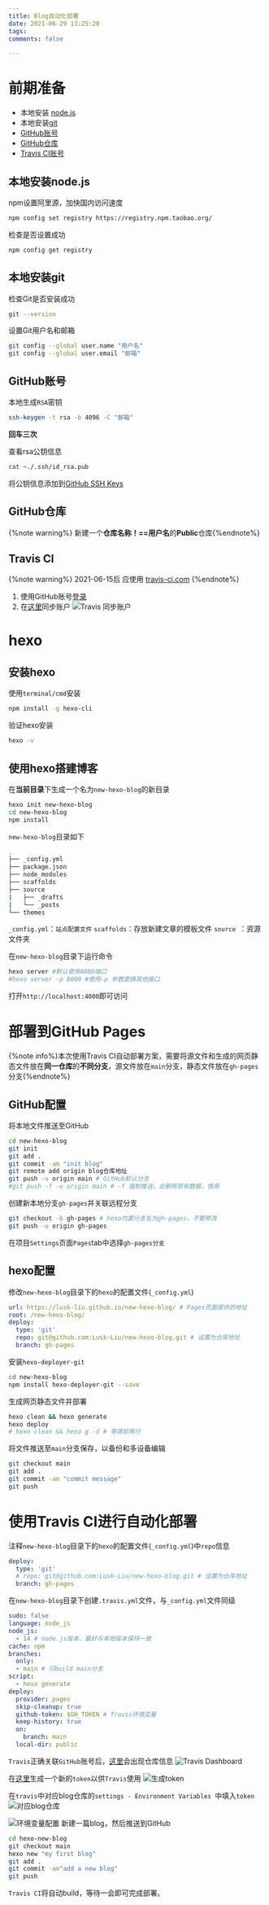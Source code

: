 ```yaml
---
title: Blog自动化部署
date: 2021-06-29 13:25:20
tags:
comments: false

---
```


# 前期准备

* 本地安装 [node.js](https://nodejs.org/zh-cn/)
* 本地安装[git](https://git-scm.com/)
* [GitHub账号](https://github.com/signup?user_email=&source=form-home-signup)
* [GitHub仓库](https://github.com/new)
* [Travis CI账号](https://travis-ci.com/)

<!-- more -->

## 本地安装node.js
npm设置阿里源，加快国内访问速度
```bash
npm config set registry https://registry.npm.taobao.org/
```
检查是否设置成功
```bash
npm config get registry
```

## 本地安装git
检查Git是否安装成功
```bash
git --version
```
设置Git用户名和邮箱
```bash
git config --global user.name "用户名" 
git config --global user.email "邮箱"
```
## GitHub账号
本地生成`RSA`密钥
```bash
ssh-keygen -t rsa -b 4096 -C "邮箱"
```
**回车三次**

查看rsa公钥信息
```bash
cat ~./.ssh/id_rsa.pub
```
将公钥信息添加到[GitHub SSH Keys](https://github.com/settings/ssh/new)

##  GitHub仓库
{%note warning%} 新建一个**仓库名称！==用户名**的**Public**仓库{%endnote%}

##  Travis CI
{%note warning%} 2021-06-15后 应使用 [travis-ci.com](https://www.travis-ci.com/) {%endnote%}
1. 使用GitHub账号[登录](https://travis-ci.com/signin)
2. 在[这里](https://travis-ci.com/account/repositories)同步账户
![Travis 同步账户](https://blog-res-1254383992.file.myqcloud.com/blog/img/20210706141011.png)

# hexo
## 安装hexo
使用`terminal/cmd`安装
```bash 
npm install -g hexo-cli
```
验证hexo安装
```bash
hexo -v
```
## 使用hexo搭建博客
在**当前目录**下生成一个名为`new-hexo-blog`的新目录
```bash
hexo init new-hexo-blog
cd new-hexo-blog
npm install
```
`new-hexo-blog`目录如下
```bash
. 
├── _config.yml 
├── package.json 
├── node_modules 
├── scaffolds 
├── source 
|	├── _drafts 
|	└── _posts 
└── themes

```

`_config.yml`：`站点配置文件`
`scaffolds`：存放新建文章的模板文件
`source `：资源文件夹

在`new-hexo-blog`目录下运行命令
```bash
hexo server #默认使用4000端口
#hexo server -p 8000 #使用-p 参数更换其他接口
```
打开`http://localhost:4000`即可访问

# 部署到GitHub Pages
{%note info%}本次使用Travis CI自动部署方案，需要将源文件和生成的网页静态文件放在**同一仓库**的**不同分支**，源文件放在`main`分支，静态文件放在`gh-pages`分支{%endnote%}

## GitHub配置
将本地文件推送至GitHub
```bash
cd new-hexo-blog
git init
git add .
git commit -am "init blog"
git remote add origin blog仓库地址
git push -u origin main # GitHub默认分支
#git push -f -u origin main # -f 强制推送，会删除原有数据，慎用
```
创建新本地分支`gh-pages`并关联远程分支
```bash
git checkout -b gh-pages # hexo内置分支名为gh-pages，不要修改
git push -u origin gh-pages
```
在项目`Settings`页面`Pages`tab中选择`gh-pages分支`

## hexo配置

修改`new-hexo-blog`目录下的`hexo`的配置文件(`_config.yml`)
```yml
url: https://lusk-liu.github.io/new-hexo-blog/ # Pages页面提供的地址
root: /new-hexo-blog/ 
deploy: 
  type: 'git' 
  repo: git@github.com:Lusk-Liu/new-hexo-blog.git # 设置为仓库地址
  branch: gh-pages
```
安装`hexo-deployer-git`
```bash
cd new-hexo-blog
npm install hexo-deployer-git --save
```
生成网页静态文件并部署
```bash
hexo clean && hexo generate
hexo deploy
# hexo clean && hexo g -d # 等效前两行
```
将文件推送至`main`分支保存，以备份和多设备编辑
```bash
git checkout main
git add .
git commit -am "commit message"
git push
```
# 使用Travis CI进行自动化部署
注释`new-hexo-blog`目录下的`hexo`的配置文件(`_config.yml`)中`repo`信息
```yml
deploy: 
  type: 'git' 
  # repo: git@github.com:Lusk-Liu/new-hexo-blog.git # 设置为仓库地址
  branch: gh-pages
```
在`new-hexo-blog`目录下创建`.travis.yml`文件，与`_config.yml`文件同级
```yml
sudo: false 
language: node_js 
node_js: 
  - 14 # node.js版本，最好与本地版本保持一致
cache: npm 
branches: 
  only: 
  - main # 只build main分支 
script: 
  - hexo generate 
deploy: 
  provider: pages 
  skip-cleanup: true 
  github-token: $GH_TOKEN # Travis环境变量
  keep-history: true 
  on: 
    branch: main 
  local-dir: public
```

`Travis`正确关联`GitHub`账号后，[这里](https://travis-ci.com/dashboard)会出现仓库信息
![Travis Dashboard](https://blog-res-1254383992.file.myqcloud.com/blog/img/20210706141038.png)

在[这里](https://github.com/settings/tokens)生成一个新的`token`以供`Travis`使用
![生成token](https://blog-res-1254383992.file.myqcloud.com/blog/img/20210706140532.png)

在`travis`中对应blog仓库的`settings - Environment Variables `中填入`token`
![对应blog仓库](https://blog-res-1254383992.file.myqcloud.com/blog/img/20210706141059.png)

![环境变量配置](https://blog-res-1254383992.file.myqcloud.com/blog/img/20210706141111.png)
新建一篇blog，然后推送到GitHub
```bash
cd hexo-new-blog
git checkout main 
hexo new "my first blog" 
git add . 
git commit -am"add a new blog" 
git push
```
`Travis CI`将自动build，等待一会即可完成部署。